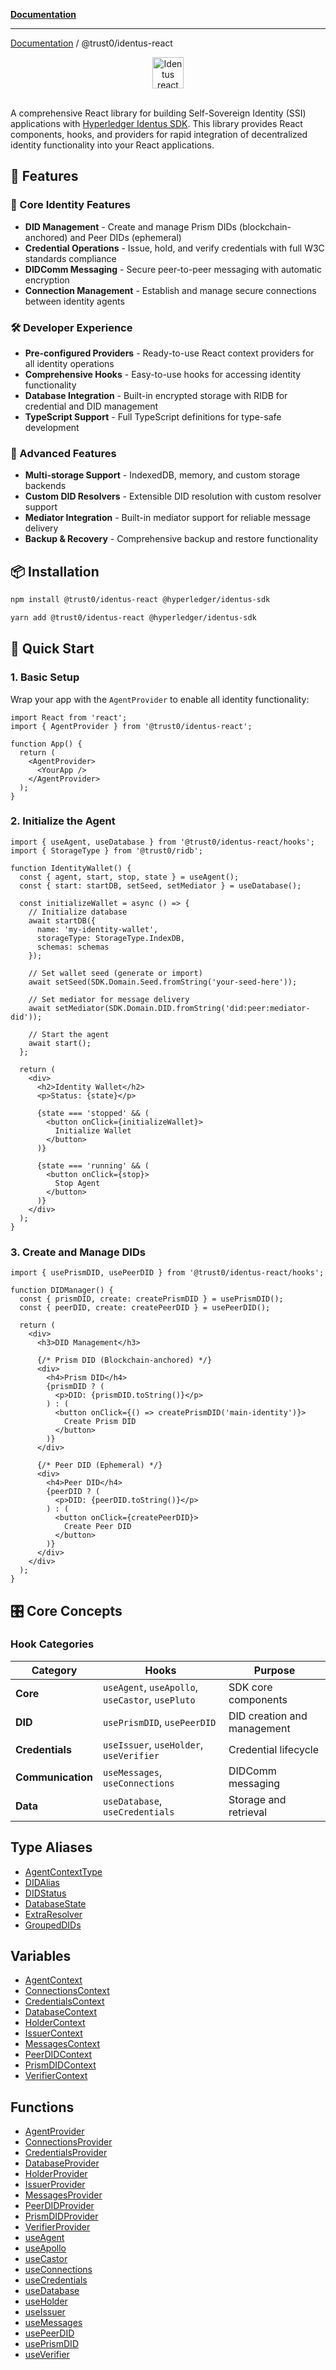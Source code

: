 [**Documentation**](../../README.md)

***

[Documentation](../../README.md) / @trust0/identus-react

<p align="center">
  <img src="../../_media/identus-react-dark.svg" alt="Identus react logo" style="width:auto;height:50px;" />
  <br />
  <br />
</p>

A comprehensive React library for building Self-Sovereign Identity (SSI) applications with [Hyperledger Identus SDK](https://github.com/hyperledger-identus/sdk-ts). This library provides React components, hooks, and providers for rapid integration of decentralized identity functionality into your React applications.

## 🚀 Features

### 🎯 Core Identity Features
- **DID Management** - Create and manage Prism DIDs (blockchain-anchored) and Peer DIDs (ephemeral)
- **Credential Operations** - Issue, hold, and verify credentials with full W3C standards compliance
- **DIDComm Messaging** - Secure peer-to-peer messaging with automatic encryption
- **Connection Management** - Establish and manage secure connections between identity agents

### 🛠️ Developer Experience
- **Pre-configured Providers** - Ready-to-use React context providers for all identity operations
- **Comprehensive Hooks** - Easy-to-use hooks for accessing identity functionality
- **Database Integration** - Built-in encrypted storage with RIDB for credential and DID management
- **TypeScript Support** - Full TypeScript definitions for type-safe development

### 🔧 Advanced Features
- **Multi-storage Support** - IndexedDB, memory, and custom storage backends
- **Custom DID Resolvers** - Extensible DID resolution with custom resolver support
- **Mediator Integration** - Built-in mediator support for reliable message delivery
- **Backup & Recovery** - Comprehensive backup and restore functionality

## 📦 Installation

```bash
npm install @trust0/identus-react @hyperledger/identus-sdk
```

```bash
yarn add @trust0/identus-react @hyperledger/identus-sdk
```

## 🏁 Quick Start

### 1. Basic Setup

Wrap your app with the `AgentProvider` to enable all identity functionality:

```tsx
import React from 'react';
import { AgentProvider } from '@trust0/identus-react';

function App() {
  return (
    <AgentProvider>
      <YourApp />
    </AgentProvider>
  );
}
```

### 2. Initialize the Agent

```tsx
import { useAgent, useDatabase } from '@trust0/identus-react/hooks';
import { StorageType } from '@trust0/ridb';

function IdentityWallet() {
  const { agent, start, stop, state } = useAgent();
  const { start: startDB, setSeed, setMediator } = useDatabase();

  const initializeWallet = async () => {
    // Initialize database
    await startDB({
      name: 'my-identity-wallet',
      storageType: StorageType.IndexDB,
      schemas: schemas
    });

    // Set wallet seed (generate or import)
    await setSeed(SDK.Domain.Seed.fromString('your-seed-here'));
    
    // Set mediator for message delivery
    await setMediator(SDK.Domain.DID.fromString('did:peer:mediator-did'));

    // Start the agent
    await start();
  };

  return (
    <div>
      <h2>Identity Wallet</h2>
      <p>Status: {state}</p>
      
      {state === 'stopped' && (
        <button onClick={initializeWallet}>
          Initialize Wallet
        </button>
      )}
      
      {state === 'running' && (
        <button onClick={stop}>
          Stop Agent
        </button>
      )}
    </div>
  );
}
```

### 3. Create and Manage DIDs

```tsx
import { usePrismDID, usePeerDID } from '@trust0/identus-react/hooks';

function DIDManager() {
  const { prismDID, create: createPrismDID } = usePrismDID();
  const { peerDID, create: createPeerDID } = usePeerDID();

  return (
    <div>
      <h3>DID Management</h3>
      
      {/* Prism DID (Blockchain-anchored) */}
      <div>
        <h4>Prism DID</h4>
        {prismDID ? (
          <p>DID: {prismDID.toString()}</p>
        ) : (
          <button onClick={() => createPrismDID('main-identity')}>
            Create Prism DID
          </button>
        )}
      </div>

      {/* Peer DID (Ephemeral) */}
      <div>
        <h4>Peer DID</h4>
        {peerDID ? (
          <p>DID: {peerDID.toString()}</p>
        ) : (
          <button onClick={createPeerDID}>
            Create Peer DID
          </button>
        )}
      </div>
    </div>
  );
}
```

## 🎛️ Core Concepts

### Hook Categories

| Category | Hooks | Purpose |
|----------|--------|---------|
| **Core** | `useAgent`, `useApollo`, `useCastor`, `usePluto` | SDK core components |
| **DID** | `usePrismDID`, `usePeerDID` | DID creation and management |
| **Credentials** | `useIssuer`, `useHolder`, `useVerifier` | Credential lifecycle |
| **Communication** | `useMessages`, `useConnections` | DIDComm messaging |
| **Data** | `useDatabase`, `useCredentials` | Storage and retrieval |

## Type Aliases

- [AgentContextType](type-aliases/AgentContextType.md)
- [DIDAlias](type-aliases/DIDAlias.md)
- [DIDStatus](type-aliases/DIDStatus.md)
- [DatabaseState](type-aliases/DatabaseState.md)
- [ExtraResolver](type-aliases/ExtraResolver.md)
- [GroupedDIDs](type-aliases/GroupedDIDs.md)

## Variables

- [AgentContext](variables/AgentContext.md)
- [ConnectionsContext](variables/ConnectionsContext.md)
- [CredentialsContext](variables/CredentialsContext.md)
- [DatabaseContext](variables/DatabaseContext.md)
- [HolderContext](variables/HolderContext.md)
- [IssuerContext](variables/IssuerContext.md)
- [MessagesContext](variables/MessagesContext.md)
- [PeerDIDContext](variables/PeerDIDContext.md)
- [PrismDIDContext](variables/PrismDIDContext.md)
- [VerifierContext](variables/VerifierContext.md)

## Functions

- [AgentProvider](functions/AgentProvider.md)
- [ConnectionsProvider](functions/ConnectionsProvider.md)
- [CredentialsProvider](functions/CredentialsProvider.md)
- [DatabaseProvider](functions/DatabaseProvider.md)
- [HolderProvider](functions/HolderProvider.md)
- [IssuerProvider](functions/IssuerProvider.md)
- [MessagesProvider](functions/MessagesProvider.md)
- [PeerDIDProvider](functions/PeerDIDProvider.md)
- [PrismDIDProvider](functions/PrismDIDProvider.md)
- [VerifierProvider](functions/VerifierProvider.md)
- [useAgent](functions/useAgent.md)
- [useApollo](functions/useApollo.md)
- [useCastor](functions/useCastor.md)
- [useConnections](functions/useConnections.md)
- [useCredentials](functions/useCredentials.md)
- [useDatabase](functions/useDatabase.md)
- [useHolder](functions/useHolder.md)
- [useIssuer](functions/useIssuer.md)
- [useMessages](functions/useMessages.md)
- [usePeerDID](functions/usePeerDID.md)
- [usePrismDID](functions/usePrismDID.md)
- [useVerifier](functions/useVerifier.md)

